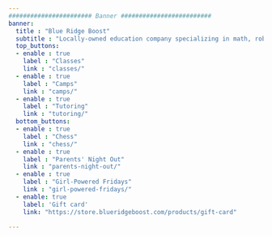 ```yaml
---
####################### Banner #########################
banner:
  title : "Blue Ridge Boost"
  subtitle : "Locally-owned education company specializing in math, robotics, computing, and chess."
  top_buttons:
  - enable : true
    label : "Classes"
    link : "classes/"
  - enable : true
    label : "Camps"
    link : "camps/"
  - enable : true
    label : "Tutoring"
    link : "tutoring/"
  bottom_buttons:
  - enable : true
    label : "Chess"
    link : "chess/"
  - enable : true
    label : "Parents' Night Out"
    link : "parents-night-out/"
  - enable : true
    label : "Girl-Powered Fridays"
    link : "girl-powered-fridays/"
  - enable: true
    label: 'Gift card'
    link: "https://store.blueridgeboost.com/products/gift-card"

---
```

